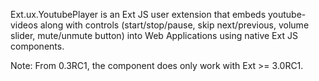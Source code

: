 Ext.ux.YoutubePlayer is an Ext JS user extension that embeds youtube-videos along with controls (start/stop/pause, skip next/previous, volume slider, mute/unmute button) into Web Applications using native Ext JS components.

Note:
From 0.3RC1, the component does only work with Ext >= 3.0RC1.